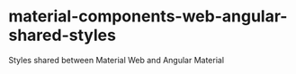 # material-components-web-angular-shared-styles

Styles shared between Material Web and Angular Material
